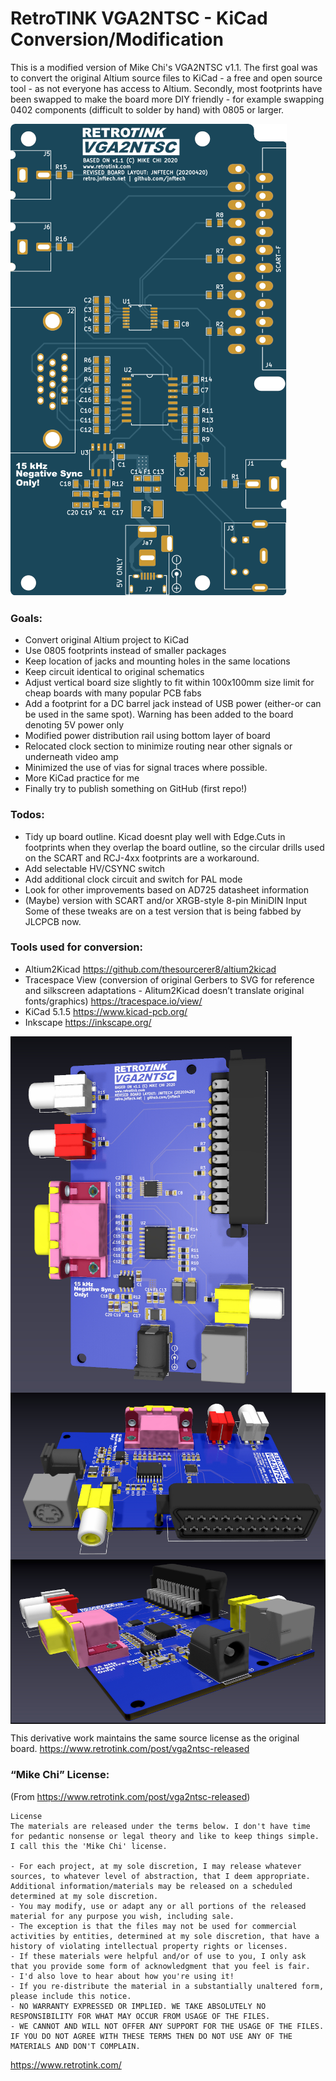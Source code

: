 # RetroTINK VGA2NTSC - KiCad Conversion/Modification

This is a modified version of Mike Chi's VGA2NTSC v1.1.
The first goal was to convert the original Altium source files to KiCad - a free and open source tool - as not everyone has access to Altium. Secondly, most footprints have been swapped to make the board more DIY friendly - for example swapping 0402 components (difficult to solder by hand) with 0805 or larger.

![](Images/VGA2NTSCv11-jnftech-20200420%20top.svg)

### Goals:
- Convert original Altium project to KiCad
- Use 0805 footprints instead of smaller packages
- Keep location of jacks and mounting holes in the same locations
- Keep circuit identical to original schematics
- Adjust vertical board size slightly to fit within 100x100mm size limit for cheap boards with many popular PCB fabs
- Add a footprint for a DC barrel jack instead of USB power (either-or can be used in the same spot). Warning has been added to the board denoting 5V power only
- Modified power distribution rail using bottom layer of board
- Relocated clock section to minimize routing near other signals or underneath video amp
- Minimized the use of vias for signal traces where possible.
- More KiCad practice for me
- Finally try to publish something on GitHub (first repo!)

### Todos:
- Tidy up board outline. Kicad doesnt play well with Edge.Cuts in footprints when they overlap the board outline, so the circular drills used on the SCART and RCJ-4xx footprints are a workaround.
- Add selectable HV/CSYNC switch
- Add additional clock circuit and switch for PAL mode
- Look for other improvements based on AD725 datasheet information
- (Maybe) version with SCART and/or XRGB-style 8-pin MiniDIN Input  
Some of these tweaks are on a test version that is being fabbed by JLCPCB now.

### Tools used for conversion:
- Altium2Kicad https://github.com/thesourcerer8/altium2kicad
- Tracespace View (conversion of original Gerbers to SVG for reference and silkscreen adaptations - Alitum2Kicad doesn’t translate original fonts/graphics) https://tracespace.io/view/
- KiCad 5.1.5 https://www.kicad-pcb.org/
- Inkscape https://inkscape.org/

<img align="center" src="Images/smVGA2NTSCv11-jnftech-20200420%20Top.jpg">
<img align="center" src="Images/smVGA2NTSCv11-jnftech-20200420%20Side.jpg">
<img align="center" src="Images/smVGA2NTSCv11-jnftech-20200420%20Side%202.jpg">

This derivative work maintains the same source license as the original board.
https://www.retrotink.com/post/vga2ntsc-released

### “Mike Chi” License:
(From https://www.retrotink.com/post/vga2ntsc-released)

```
License
The materials are released under the terms below. I don't have time for pedantic nonsense or legal theory and like to keep things simple. I call this the 'Mike Chi' license.

- For each project, at my sole discretion, I may release whatever sources, to whatever level of abstraction, that I deem appropriate. Additional information/materials may be released on a scheduled determined at my sole discretion.
- You may modify, use or adapt any or all portions of the released material for any purpose you wish, including sale.
- The exception is that the files may not be used for commercial activities by entities, determined at my sole discretion, that have a history of violating intellectual property rights or licenses.
- If these materials were helpful and/or of use to you, I only ask that you provide some form of acknowledgment that you feel is fair.
- I'd also love to hear about how you're using it!
- If you re-distribute the material in a substantially unaltered form, please include this notice.
- NO WARRANTY EXPRESSED OR IMPLIED. WE TAKE ABSOLUTELY NO RESPONSIBILITY FOR WHAT MAY OCCUR FROM USAGE OF THE FILES.
- WE CANNOT AND WILL NOT OFFER ANY SUPPORT FOR THE USAGE OF THE FILES. IF YOU DO NOT AGREE WITH THESE TERMS THEN DO NOT USE ANY OF THE MATERIALS AND DON'T COMPLAIN.
```

https://www.retrotink.com/

